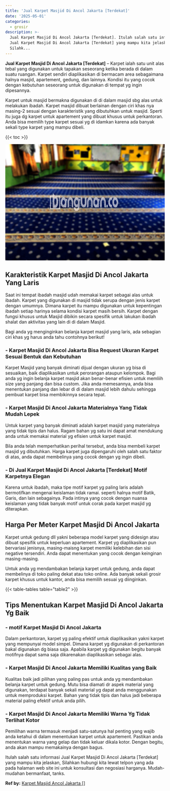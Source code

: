```yaml
---
title: 'Jual Karpet Masjid Di Ancol Jakarta [Terdekat]'
date: '2025-05-01'
categories:
  - grosir
description: >-
  Jual Karpet Masjid Di Ancol Jakarta [Terdekat]. Itulah salah satu informasi
  Jual Karpet Masjid Di Ancol Jakarta [Terdekat] yang mampu kita jelaskan,
  Silahk...
---
```


**Jual Karpet Masjid Di Ancol Jakarta \[Terdekat\]** – Karpet ialah satu unit alas tebal yang digunakan untuk tapakan seseorang ketika berada di dalam suatu ruangan. Karpet sendiri diaplikasikan di bermacam area sebagaimana halnya masjid, apartement, gedung, dan lainnya. Kondisi itu yang cocok dengan kebutuhan seseorang untuk digunakan di tempat yg ingin dipesannya.

Karpet untuk masjid bermakna digunakan di di dalam masjid sbg alas untuk melakukan ibadah. Karpet masjid dibuat berlainan dengan ciri khas nya masing-2 sesuai dengan karakteristik yang dibutuhkan untuk masjid. Sperti itu juga dg karpet untuk apartement yang dibuat khusus untuk perkantoran. Anda bisa memilih type karpet sesuai yg di idamkan karena ada banyak sekali type karpet yang mampu dibeli.

{{< toc >}}

![Jual Karpet Masjid Di Ancol Jakarta [Terdekat]](/images/grosir-karpet-murah-59.png)

## Karakteristik Karpet Masjid Di Ancol Jakarta Yang Laris

Saat ini tempat ibadah masjid udah memakai karpet sebagai alas untuk ibadah. Karpet yang digunakan di masjid tidak serupa dengan jenis karpet dengan umumnya. Dimana karpet itu mampu digunakan untuk kepentingan ibadah setiap harinya selama kondisi karpet masih bersih. Karpet dengan fungsi khusus untuk Masjid dibikin secara spesifik untuk lakukan ibadah shalat dan aktivitas yang lain di di dalam Masjid.

Bagi anda yg menginginkan belanja karpet masjid yang laris, ada sebagian ciri khas yg harus anda tahu contohnya berikut!

### \- Karpet Masjid Di Ancol Jakarta Bisa Request Ukuran Karpet Sesuai Bentuk dan Kebutuhan

Karpet Masjid yang banyak diminati dijual dengan ukuran yg bisa di sesuaikan, baik diaplikasikan untuk perorangan ataupun kelompok. Bagi anda yg ingin belanja karpet masjid akan benar-benar efisien untuk memliih size yang panjang dan bisa custom. Jika anda memesannya, anda bisa menentukan panjang dan lebar di di dalam masjid lebih dahulu sehingga pembuat karpet bisa membikinnya secara tepat.

### \- Karpet Masjid Di Ancol Jakarta Materialnya Yang Tidak Mudah Lepek

Untuk karpet yang banyak diminati adalah karpet masjid yang materialnya yang tidak tipis dan halus. Ragam bahan yg satu ini dapat amat mendukung anda untuk memakai material yg efisien untuk karpet masjid.

Bila anda telah memperhatikan perihal tersebut, anda bisa membeli karpet masjid yg dibutuhkan. Harga karpet juga dipengaruhi oleh salah satu faktor di atas, anda dapat membelinya yang cocok dengan yg ingin dibeli.

### \- Di Jual Karpet Masjid Di Ancol Jakarta \[Terdekat\] Motif Karpetnya Elegan

Karena untuk ibadah, maka tipe motif karpet yg paling laris adalah bermotifkan mengenai keislaman tidak ramai. seperti halnya motif Batik, Garis, dan lain sebagainya. Pada intinya yang cocok dengan nuansa keislaman yang tidak banyak motif untuk corak pada karpet masjid yg diterapkan.

## Harga Per Meter Karpet Masjid Di Ancol Jakarta

Karpet untuk gedung dll yakni beberapa model karpet yang didesign atau dibuat spesifik untuk keperluan apartement. Karpet yg diaplikasikan pun bervariasi jenisnya, masing-maisng karpet memiliki kelebihan dan sisi negative tersendiri. Anda dapat menentukan yang cocok dengan keinginan masing-masing.

Untuk anda yg mendambakan belanja karpet untuk gedung, anda dapat membelinya di toko paling dekat atau toko online. Ada banyak sekali grosir karpet khusus untuk kantor, anda bisa memilih sesuai yg diinginkan.

{{< table-tables table="table2" >}}

## Tips Menentukan Karpet Masjid Di Ancol Jakarta Yg Baik

### \- motif Karpet Masjid Di Ancol Jakarta

Dalam perkantoran, karpet yg paling efektif untuk diaplikasikan yakni karpet yang mempunyai model simpel. Dimana karpet yg digunakan di perkantoran bakal digunakan dg biasa saja. Apabila karpet yg digunakan begitu banyak motifnya dapat sama saja dikarenakan diaplikasikan sebagai alas.

### \- Karpet Masjid Di Ancol Jakarta Memiliki Kualitas yang Baik

Kualitas baik jadi pilihan yang paling pas untuk anda yg mendambakan belanja karpet untuk gedung. Mutu bisa diamati dr aspek material yang digunakan, terdapat banyak sekali material yg dapat anda menggunakan untuk memproduksi karpet. Bahan yang tidak tipis dan halus jadi beberapa material paling efektif untuk anda pilih.

### \- Karpet Masjid Di Ancol Jakarta Memiliki Warna Yg Tidak Terlihat Kotor

Pemilihan warna termasuk menjadi satu-satunya hal penting yang wajib anda ketahui di dalam menentukan karpet untuk apartement. Pastikan anda menentukan warna yang gelap dan tidak keluar dikala kotor. Dengan begitu, anda akan mampu memakainya dengan bagus.

Itulah salah satu informasi Jual Karpet Masjid Di Ancol Jakarta \[Terdekat\] yang mampu kita jelaskan, Silahkan hubungi kita lewat telpon yang ada pada halaman web site ini untuk konsultasi dan negosiasi harganya. Mudah-mudahan bermanfaat, tanks.

**Ref by:**  [Karpet Masjid Ancol Jakarta []](https://id.wikipedia.org/wiki/Karpet)
